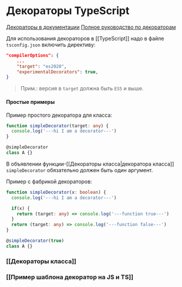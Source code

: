 # Декораторы TypeScript


[Декораторы в документации](https://www.typescriptlang.org/docs/handbook/decorators.html)
[Полное руководство по декораторам](https://mirone.me/a-complete-guide-to-typescript-decorator/)

Для использования декораторов в [[TypeScript]] надо в файле `tsconfig.json` включить директиву:

```json
"compilerOptions": {
	...
	"target": "es2020",
	"experimentalDecorators": true,
}
```

> Прим.: версия в `target` должна быть `ES5` и выше.


#### Простые примеры

Пример простого декоратора для класса:
```ts
function simpleDecorator(target: any) {
  console.log('---hi I am a decorator---')
}

@simpleDecorator
class A {}
```

В объявлении функции-[[Декораторы класса|декоратора класса]] `simpleDecorator` обязательно должен быть один аргумент.

Пример с фабрикой декораторов:

```ts
function simpleDecorator(x: boolean) {
  console.log('---hi I am a decorator---')

  if(x) {
    return (target: any) => console.log('---function true---')
  }
  return (target: any) => console.log('---function false---')
}

@simpleDecorator(true)
class A {}
```

### [[Декораторы класса]]

### [[Пример шаблона декоратор на JS и TS]]